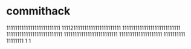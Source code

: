 # commithack
1111111111111111111111111
111121111111111111111111111
111111111111111111111111111
11111111111111111111111111
1111111111111111111111111
11111111111111111111
1111111111
11111111
1
1
